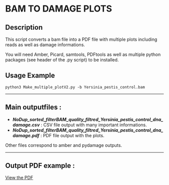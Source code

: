 # BAM TO DAMAGE PLOTS 

## Description

This script converts a bam file into a PDF file with multiple plots including reads as well as damage informations.

You will need Amber, Picard, samtools, PDFtools as well as multiple python packages (see header of the .py script) to be installed. 

## Usage Example

```
python3 Make_multiple_plotV2.py -b Yersinia_pestis_control.bam 
```
______________

## Main outputfiles :

- ***NoDup_sorted_filterBAM_quality_filtred_Yersinia_pestis_control_dna_damage.csv*** :  CSV file output with many important informations.
- ***NoDup_sorted_filterBAM_quality_filtred_Yersinia_pestis_control_dna_damage.pdf*** :  PDF file output with the plots.

Other files correspond to amber and pydamage outputs. 
______________

## Output PDF example : 

[View the PDF](https://github.com/BenjaminGuinet/DamagePlots_from_BAM/blob/main/NoDup_sorted_filterBAM_quality_filtred_Yersinia_pestis_control.bam_dna_damage_plots.pdf)



